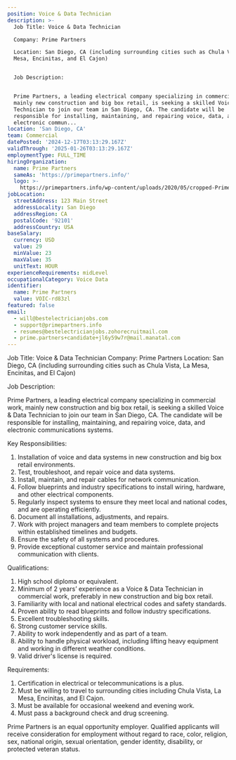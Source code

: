 ```yaml
---
position: Voice & Data Technician
description: >-
  Job Title: Voice & Data Technician

  Company: Prime Partners

  Location: San Diego, CA (including surrounding cities such as Chula Vista, La
  Mesa, Encinitas, and El Cajon)


  Job Description:


  Prime Partners, a leading electrical company specializing in commercial work,
  mainly new construction and big box retail, is seeking a skilled Voice & Data
  Technician to join our team in San Diego, CA. The candidate will be
  responsible for installing, maintaining, and repairing voice, data, and
  electronic commun...
location: 'San Diego, CA'
team: Commercial
datePosted: '2024-12-17T03:13:29.167Z'
validThrough: '2025-01-26T03:13:29.167Z'
employmentType: FULL_TIME
hiringOrganization:
  name: Prime Partners
  sameAs: 'https://primepartners.info/'
  logo: >-
    https://primepartners.info/wp-content/uploads/2020/05/cropped-Prime-Partners-Logo-NO-BG-1-1.png
jobLocation:
  streetAddress: 123 Main Street
  addressLocality: San Diego
  addressRegion: CA
  postalCode: '92101'
  addressCountry: USA
baseSalary:
  currency: USD
  value: 29
  minValue: 23
  maxValue: 35
  unitText: HOUR
experienceRequirements: midLevel
occupationalCategory: Voice Data
identifier:
  name: Prime Partners
  value: VOIC-rd83zl
featured: false
email:
  - will@bestelectricianjobs.com
  - support@primepartners.info
  - resumes@bestelectricianjobs.zohorecruitmail.com
  - prime.partners+candidate+jl6y59w7r@mail.manatal.com
---
```




Job Title: Voice & Data Technician
Company: Prime Partners
Location: San Diego, CA (including surrounding cities such as Chula Vista, La Mesa, Encinitas, and El Cajon)

Job Description:

Prime Partners, a leading electrical company specializing in commercial work, mainly new construction and big box retail, is seeking a skilled Voice & Data Technician to join our team in San Diego, CA. The candidate will be responsible for installing, maintaining, and repairing voice, data, and electronic communications systems.

Key Responsibilities:

1. Installation of voice and data systems in new construction and big box retail environments.
2. Test, troubleshoot, and repair voice and data systems.
3. Install, maintain, and repair cables for network communication.
4. Follow blueprints and industry specifications to install wiring, hardware, and other electrical components.
5. Regularly inspect systems to ensure they meet local and national codes, and are operating efficiently.
6. Document all installations, adjustments, and repairs.
7. Work with project managers and team members to complete projects within established timelines and budgets.
8. Ensure the safety of all systems and procedures.
9. Provide exceptional customer service and maintain professional communication with clients.

Qualifications:

1. High school diploma or equivalent.
2. Minimum of 2 years’ experience as a Voice & Data Technician in commercial work, preferably in new construction and big box retail.
3. Familiarity with local and national electrical codes and safety standards.
4. Proven ability to read blueprints and follow industry specifications.
5. Excellent troubleshooting skills.
6. Strong customer service skills.
7. Ability to work independently and as part of a team.
8. Ability to handle physical workload, including lifting heavy equipment and working in different weather conditions.
9. Valid driver's license is required.

Requirements:

1. Certification in electrical or telecommunications is a plus.
2. Must be willing to travel to surrounding cities including Chula Vista, La Mesa, Encinitas, and El Cajon.
3. Must be available for occasional weekend and evening work.
4. Must pass a background check and drug screening.

Prime Partners is an equal opportunity employer. Qualified applicants will receive consideration for employment without regard to race, color, religion, sex, national origin, sexual orientation, gender identity, disability, or protected veteran status.
